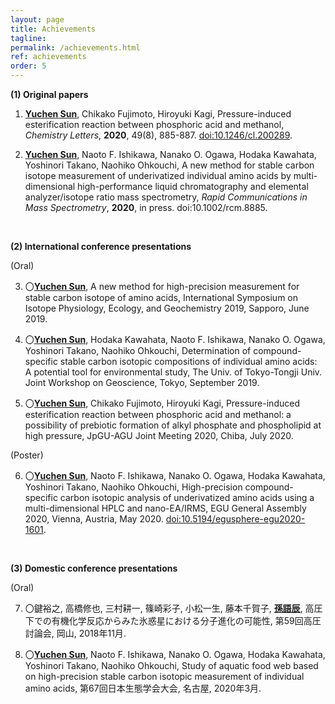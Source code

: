 ```yaml
---
layout: page
title: Achievements
tagline: 
permalink: /achievements.html
ref: achievements
order: 5
---
```



<b>(1) Original papers</b>


1. <b><u>Yuchen Sun</u></b>, Chikako Fujimoto, Hiroyuki Kagi, Pressure-induced esterification reaction between phosphoric acid and methanol, <i>Chemistry Letters</i>, <b>2020</b>, 49(8), 885-887. <a href="https://www.journal.csj.jp/doi/10.1246/cl.200289">doi:10.1246/cl.200289</a>.

2. <b><u>Yuchen Sun</u></b>, Naoto F. Ishikawa, Nanako O. Ogawa, Hodaka Kawahata, Yoshinori Takano, Naohiko Ohkouchi, A new method for stable carbon isotope measurement of underivatized individual amino acids by multi-dimensional high-performance liquid chromatography and elemental analyzer/isotope ratio mass spectrometry, <i>Rapid Communications in Mass Spectrometry</i>, <b>2020</b>, in press. doi:10.1002/rcm.8885.

<br>

<b>(2) International conference presentations</b>

(Oral)

3. 〇<b><u>Yuchen Sun</u></b>, A new method for high-precision measurement for stable carbon isotope of amino acids, International Symposium on Isotope Physiology, Ecology, and Geochemistry 2019, Sapporo, June 2019. 

4. 〇<b><u>Yuchen Sun</u></b>, Hodaka Kawahata, Naoto F. Ishikawa, Nanako O. Ogawa, Yoshinori Takano, Naohiko Ohkouchi, Determination of compound-specific stable carbon isotopic compositions of individual amino acids: A potential tool for environmental study, The Univ. of Tokyo-Tongji Univ. Joint Workshop on Geoscience, Tokyo, September 2019. 

5. 〇<b><u>Yuchen Sun</u></b>, Chikako Fujimoto, Hiroyuki Kagi, Pressure-induced esterification reaction between phosphoric acid and methanol: a possibility of prebiotic formation of alkyl phosphate and phospholipid at high pressure, JpGU-AGU Joint Meeting 2020, Chiba, July 2020. 

(Poster)

6. 〇<b><u>Yuchen Sun</u></b>, Naoto F. Ishikawa, Nanako O. Ogawa, Hodaka Kawahata, Yoshinori Takano, Naohiko Ohkouchi, High-precision compound-specific carbon isotopic analysis of underivatized amino acids using a multi-dimensional HPLC and nano-EA/IRMS, EGU General Assembly 2020, Vienna, Austria, May 2020. <a href="https://meetingorganizer.copernicus.org/EGU2020/EGU2020-1601.html">doi:10.5194/egusphere-egu2020-1601</a>.


<br>

<b>(3) Domestic conference presentations</b>

(Oral)

7. 〇鍵裕之, 高橋修也, 三村耕一, 篠崎彩子, 小松一生, 藤本千賀子, <b><u>孫語辰</u></b>, 高圧下での有機化学反応からみた氷惑星における分子進化の可能性, 第59回高圧討論会, 岡山, 2018年11月.

8. 〇<b><u>Yuchen Sun</u></b>, Naoto F. Ishikawa, Nanako O. Ogawa, Hodaka Kawahata, Yoshinori Takano, Naohiko Ohkouchi, Study of aquatic food web based on high-precision stable carbon isotopic measurement of individual amino acids, 第67回日本生態学会大会, 名古屋, 2020年3月. 
